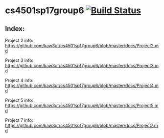 # cs4501sp17group6 [![Build Status](https://travis-ci.org/kaw3ut/cs4501sp17group6.svg?branch=master)](https://travis-ci.org/kaw3ut/cs4501sp17group6)

## Index:
Project 2 info: https://github.com/kaw3ut/cs4501sp17group6/blob/master/docs/Project2.md

Project 3 info: https://github.com/kaw3ut/cs4501sp17group6/blob/master/docs/Project3.md

Project 4 info: https://github.com/kaw3ut/cs4501sp17group6/blob/master/docs/Project4.md

Project 5 info: https://github.com/kaw3ut/cs4501sp17group6/blob/master/docs/Project5.md

Project 7 info: https://github.com/kaw3ut/cs4501sp17group6/blob/master/docs/Project7.md
